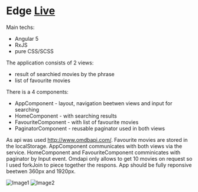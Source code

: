 # Edge [Live](https://edge-recruitment.herokuapp.com/)

Main techs:
* Angular 5
* RxJS
* pure CSS/SCSS

The application consists of 2 views:
* result of searchied movies by the phrase
* list of favourite movies

There is a 4 components: 
* AppComponent - layout, navigation beetwen views and input for searching
* HomeComponent - with searching results
* FavouriteComponent - with list of favourite movies
* PaginatorComponent - reusable paginator used in both views

As api was used http://www.omdbapi.com/. Favourite movies are stored in the localStorage. AppComponent communicates with both views via the service. HomeComponent and FavouriteComponent comminicates with paginator by Input event. Omdapi only allows to get 10 movies on request so I used forkJoin to piece together the respons. App should be fully reponsive beetwen 360px and 1920px. 

![Image1](https://preview.ibb.co/g36UAp/1.png)
![Image2](https://preview.ibb.co/gt1wqp/2.png)
